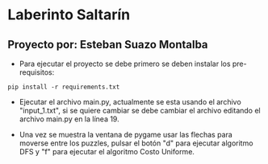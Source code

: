 # Laberinto Saltarín
## Proyecto por: Esteban Suazo Montalba

* Para ejecutar el proyecto se debe primero se deben instalar los pre-requisitos:

```
pip install -r requirements.txt
```

* Ejecutar el archivo main.py, actualmente se esta usando el archivo "input_1.txt", si se quiere cambiar se debe cambiar
el archivo editando el archivo main.py en la línea 19.

* Una vez se muestra la ventana de pygame usar las flechas para moverse entre los puzzles, pulsar el botón "d" para ejecutar algoritmo 
DFS y "f" para ejecutar el algoritmo Costo Uniforme.